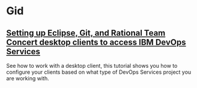 # Gid


## <Tutorial> [Setting up Eclipse, Git, and Rational Team Concert desktop clients to access IBM DevOps Services](/tutorials/clients)
See how to work with a desktop client, this tutorial shows you how to configure your clients based on what type of DevOps Services project you are working with. 

